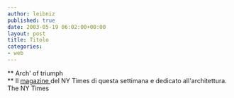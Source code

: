 ```yaml
---
author: leibniz
published: true
date: 2003-05-19 06:02:00+00:00
layout: post
title: Titolo
categories:
- web
---
```


 **   Arch' of triumph   
** Il  [   magazine ](http://www.nytimes.com/pages/magazine/)del NY Times di questa settimana e dedicato all'architettura.   
  The NY Times
